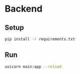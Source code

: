 # Backend

## Setup

```bash
pip install -r requirements.txt
```

## Run

```bash
uvicorn main:app --reload
``` 